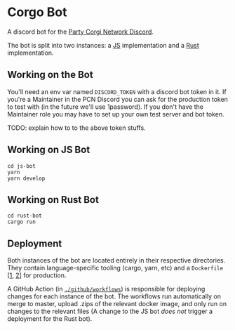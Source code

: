# Corgo Bot

A discord bot for the [Party Corgi Network Discord](https://www.partycorgi.com/).

The bot is split into two instances: a [JS](./js-bot) implementation and a [Rust](./rust-bot) implementation.

## Working on the Bot

You'll need an env var named `DISCORD_TOKEN` with a discord bot token in it. If you're a Maintainer in the PCN Discord you can ask for the production token to test with (in the future we'll use 1password). If you don't have the Maintainer role you may have to set up your own test server and bot token.

TODO: explain how to to the above token stuffs.

## Working on JS Bot

```
cd js-bot
yarn
yarn develop
```

## Working on Rust Bot

```
cd rust-bot
cargo run
```

## Deployment

Both instances of the bot are located entirely in their respective directories. They contain language-specific tooling (cargo, yarn, etc) and a `Dockerfile` [[1](./rust-bot/Dockerfile), [2](./js-bot/Dockerfile)] for production.

A GitHub Action (in [`./github/workflows`](./github/workflows)) is responsible for deploying changes for each instance of the bot. The workflows run automatically on merge to master, upload .zips of the relevant docker image, and only run on changes to the relevant files (A change to the JS bot _does not_ trigger a deployment for the Rust bot).
